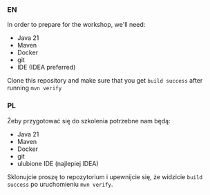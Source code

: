 ### EN

In order to prepare for the workshop, we'll need:
- Java 21
- Maven
- Docker
- git
- IDE (IDEA preferred)

Clone this repository and make sure that you get `build success` after running `mvn verify`

### PL

Żeby przygotować się do szkolenia potrzebne nam będą:
- Java 21
- Maven
- Docker
- git
- ulubione IDE (najlepiej IDEA)

Sklonujcie proszę to repozytorium i upewnijcie się, że widzicie `build success` po uruchomieniu `mvn verify`.
